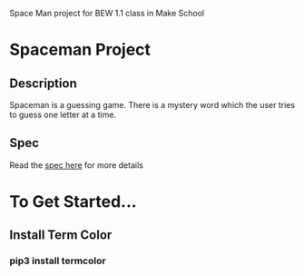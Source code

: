 Space Man project for BEW 1.1 class in Make School
# Spaceman Project

## Description
Spaceman is a guessing game.  There is a mystery word which the user tries to guess one letter at a time.  

## Spec
Read the [spec here](https://docs.google.com/document/d/1y1WPgJERAuLRJjeSXTf5znjhsrtPjnzPKfD03_f6v7w/edit?usp=sharing) for more details

# To Get Started...
## Install Term Color
### pip3 install termcolor
